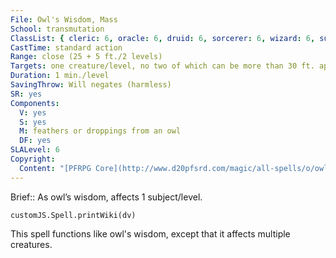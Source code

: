 ```yaml
---
File: Owl's Wisdom, Mass
School: transmutation
ClassList: { cleric: 6, oracle: 6, druid: 6, sorcerer: 6, wizard: 6, summoner: 4, shaman: 6, psychic: 6, unchained summoner: 6 }
CastTime: standard action
Range: close (25 + 5 ft./2 levels)
Targets: one creature/level, no two of which can be more than 30 ft. apart
Duration: 1 min./level
SavingThrow: Will negates (harmless)
SR: yes
Components:
  V: yes
  S: yes
  M: feathers or droppings from an owl
  DF: yes
SLALevel: 6
Copyright:
  Content: "[PFRPG Core](http://www.d20pfsrd.com/magic/all-spells/o/owl-s-wisdom)"
---
```

Brief:: As owl’s wisdom, affects 1 subject/level.

```dataviewjs
customJS.Spell.printWiki(dv)
```

This spell functions like owl's wisdom, except that it affects multiple creatures.
